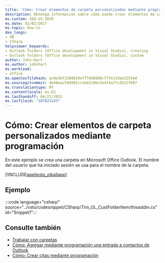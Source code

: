 ```yaml
---
title: 'Cómo: Crear elementos de carpeta personalizados mediante programación'
description: Obtenga información sobre cómo puede crear elementos de carpeta personalizados en Microsoft Outlook mediante programación mediante Visual Studio.
ms.custom: SEO-VS-2020
ms.date: 02/02/2017
ms.topic: how-to
dev_langs:
- VB
- CSharp
helpviewer_keywords:
- Outlook folders [Office development in Visual Studio], creating
- Outlook folders [Office development in Visual Studio], custom
author: John-Hart
ms.author: johnhart
ms.workload:
- office
ms.openlocfilehash: ac0e3bf3268029efffdd0800cf7fe133eb1553e8
ms.sourcegitcommit: 4b40aac584991cc2eb2186c3e4f4a7fcd522f607
ms.translationtype: MT
ms.contentlocale: es-ES
ms.lasthandoff: 04/21/2021
ms.locfileid: "107825243"
---
```

# <a name="how-to-programmatically-create-custom-folder-items"></a>Cómo: Crear elementos de carpeta personalizados mediante programación
  En este ejemplo se crea una carpeta en Microsoft Office Outlook. El nombre del usuario que ha iniciado sesión se usa para el nombre de la carpeta.

 [!INCLUDE[appliesto_olkallapp](../vsto/includes/appliesto-olkallapp-md.md)]

## <a name="example"></a>Ejemplo
 :::code language="csharp" source="../vsto/codesnippet/CSharp/Trin_OL_CustFolderItem/thisaddin.cs" id="Snippet1":::

## <a name="see-also"></a>Consulte también
- [Trabajar con carpetas](../vsto/working-with-folders.md)
- [Cómo: Agregar mediante programación una entrada a contactos de Outlook](../vsto/how-to-programmatically-add-an-entry-to-outlook-contacts.md)
- [Cómo: Crear citas mediante programación](../vsto/how-to-programmatically-create-appointments.md)
